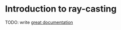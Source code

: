 # Introduction to ray-casting

TODO: write [great documentation](http://jacobian.org/writing/great-documentation/what-to-write/)
